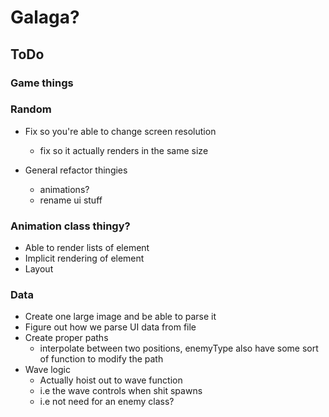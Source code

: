 # Galaga? 

## ToDo

### Game things

### Random
* Fix so you're able to change screen resolution
  * fix so it actually renders in the same size

* General refactor thingies
  * animations?
  * rename ui stuff

### Animation class thingy?
* Able to render lists of element
* Implicit rendering of element
* Layout


### Data
* Create one large image and be able to parse it
* Figure out how we parse UI data from file
* Create proper paths
  * interpolate between two positions, enemyType also have some sort of function to modify the path
* Wave logic
  * Actually hoist out to wave function
  * i.e the wave controls when shit spawns
  * i.e not need for an enemy class?
